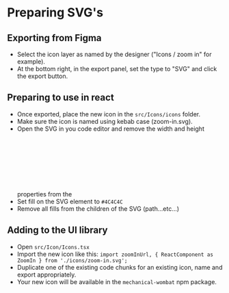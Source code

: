 # Preparing SVG's

## Exporting from Figma

- Select the icon layer as named by the designer ("Icons / zoom in" for example).
- At the bottom right, in the export panel, set the type to "SVG" and click the export button.

## Preparing to use in react

- Once exported, place the new icon in the `src/Icons/icons` folder.
- Make sure the icon is named using kebab case (zoom-in.svg).
- Open the SVG in you code editor and remove the width and height properties from the <svg> tag.
- Set fill on the SVG element to `#4C4C4C`
- Remove all fills from the children of the SVG (path...etc...)

## Adding to the UI library

- Open `src/Icon/Icons.tsx`
- Import the new icon like this: `import zoomInUrl, { ReactComponent as ZoomIn } from './icons/zoom-in.svg';`
- Duplicate one of the existing code chunks for an existing icon, name and export appropriately.
- Your new icon will be available in the `mechanical-wombat` npm package.
